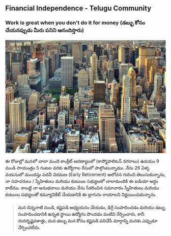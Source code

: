 ## Financial Independence - Telugu Community

### Work is great when you don't do it for money (డబ్బు కోసం చేయనప్పుడు మీరు పనిని ఆనందిస్తారు)

<img src="./concrete-jungle.jpg" alt="hi" class="inline"/>

ఈ రోజుల్లో మనలో చాలా మంది కాంక్రీట్ అరణ్యాలలో (కాస్మోపాలిటన్ నగరాలు) ఉదయం 9 నుండి సాయంత్రం 5 గంటల వరకు ఉద్యోగాల రేసులో పాల్గొంటున్నాము. నేను 26 ఏళ్ళ వయసులో ముందస్తు పదవీ విరమణ (Early Retirement) ఆలోచన గురించి తెలుసుకున్నాను, నా సహచరులు / స్నేహితులు మరియు కుటుంబ సభ్యులలో చాలామందికి ఈ ఐడియా అర్ధం కాలేదుు. కాబట్టి నా అనుభవాలు మరియు నేను సేకరించిన సమాచారం స్నేహితులు మరియు కుటుంబ సభ్యులతో కమ్యూనికేట్ చేయడానికి ఈ బ్లాగును రాయాలని నిర్ణయించుకున్నాను.

> #### **మన చిన్ననాటి నుండి, కష్టపడి అధ్యయనం చేయడం, డిగ్రీ సంపాదించడం మరియు డబ్బు సంపాదించడానికి ఉన్నత స్థాయి ఉద్యోగం పొందడం వంటివి నేర్పించారు. కానీ దురదృష్టవశాత్తు, మన డబ్బు మన కోసం కష్టపడి పనిచేసే మార్గాన్ని మనకు ఎప్పుడూ నేర్పించలేదు.**
